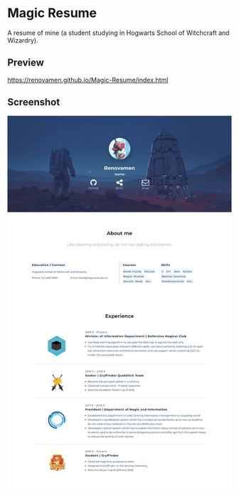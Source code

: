 # Magic Resume

A resume of mine (a student studying in Hogwarts School of Witchcraft and Wizardry).



## Preview

https://renovamen.github.io/Magic-Resume/index.html



## Screenshot

![img](screenshot.jpg)